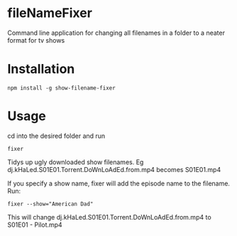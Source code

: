 # fileNameFixer
Command line application for changing all filenames in a folder to a neater format for tv shows

# Installation
```
npm install -g show-filename-fixer
```

# Usage
cd into the desired folder and run
```
fixer
```

Tidys up ugly downloaded show filenames. Eg dj.kHaLed.S01E01.Torrent.DoWnLoAdEd.from.mp4 becomes S01E01.mp4

If you specify a show name, fixer will add the episode name to the filename. Run:
```
fixer --show="American Dad"
```
This will change dj.kHaLed.S01E01.Torrent.DoWnLoAdEd.from.mp4 to
S01E01 - Pilot.mp4

